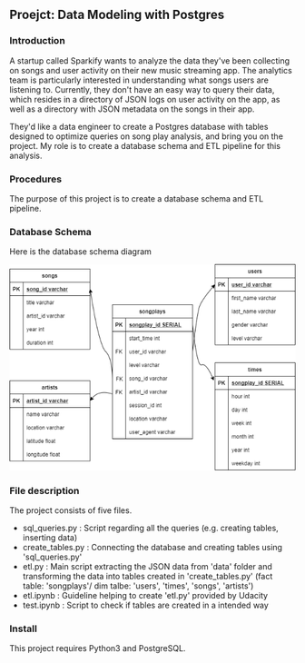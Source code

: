 ## Proejct: Data Modeling with Postgres

### Introduction
A startup called Sparkify wants to analyze the data they've been collecting on songs and user activity on their new music streaming app. The analytics team is particularly interested in understanding what songs users are listening to. Currently, they don't have an easy way to query their data, which resides in a directory of JSON logs on user activity on the app, as well as a directory with JSON metadata on the songs in their app.

They'd like a data engineer to create a Postgres database with tables designed to optimize queries on song play analysis, and bring you on the project. My role is to create a database schema and ETL pipeline for this analysis.

### Procedures
The purpose of this project is to create a database schema and ETL pipeline.

### Database Schema
Here is the database schema diagram 

![schema diagram](schema_diagram.png)

### File description
The project consists of five files.

- sql_queries.py : Script regarding all the queries (e.g. creating tables, inserting data) 
- create_tables.py : Connecting the database and creating tables using 'sql_queries.py'
- etl.py : Main script extracting the JSON data from 'data' folder and transforming the data into tables created in 'create_tables.py' (fact table: 'songplays'/ dim talbe: 'users', 'times', 'songs', 'artists')  
- etl.ipynb : Guideline helping to create 'etl.py' provided by Udacity
- test.ipynb : Script to check if tables are created in a intended way

 ### Install
This project requires Python3 and PostgreSQL.
